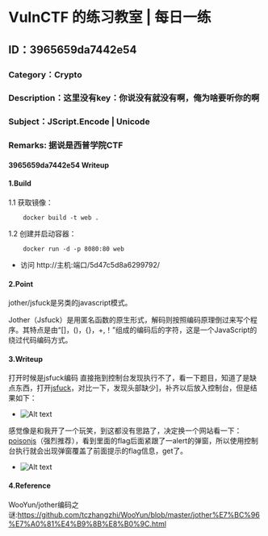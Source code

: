 # VulnCTF 的练习教室 | 每日一练
## ID：3965659da7442e54
### Category：Crypto
### Description：这里没有key：你说没有就没有啊，俺为啥要听你的啊
### Subject：JScript.Encode | Unicode
### Remarks: 据说是西普学院CTF

#### 3965659da7442e54 Writeup

#### 1.Build

1.1 获取镜像：

```
    docker build -t web .
```

1.2 创建并启动容器：

```
    docker run -d -p 8080:80 web
```

* 访问 http://主机:端口/5d47c5d8a6299792/


#### 2.Point
jother/jsfuck是另类的javascript模式。

Jother（Jsfuck）是用匿名函数的原生形式，解码则按照编码原理倒过来写个程序。其特点是由“[]，()，{}，+,！”组成的编码后的字符，这是一个JavaScript的绕过代码编码方式。


#### 3.Writeup

打开时候是jsfuck编码
直接拖到控制台发现执行不了，看一下题目，知道了是缺点东西，打开[jsfuck](http://www.jsfuck.com/)，对比一下，发现头部缺少]，补齐以后放入控制台，但是结果如下：

* ![Alt text](src/1.png)


感觉像是和我开了一个玩笑，到这都没有思路了，决定换一个网站看一下：[poisonjs](https://ooze.ninja/javascript/poisonjs/)（强烈推荐），看到里面的flag后面紧跟了一alert的弹窗，所以使用控制台执行就会出现弹窗覆盖了前面提示的flag信息，get了。

* ![Alt text](src/1.png)

#### 4.Reference

 WooYun/jother编码之谜:https://github.com/tczhangzhi/WooYun/blob/master/jother%E7%BC%96%E7%A0%81%E4%B9%8B%E8%B0%9C.html

 